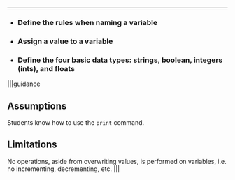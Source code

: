 ----------

* ### Define the rules when naming a variable
* ### Assign a value to a variable
* ### Define the four basic data types: strings, boolean, integers (ints), and floats

|||guidance
## Assumptions
Students know how to use the `print` command.

## Limitations
No operations, aside from overwriting values, is performed on variables, i.e. no incrementing, decrementing, etc.
|||